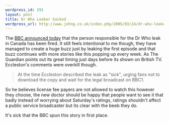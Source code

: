 ```yaml
--- 
wordpress_id: 291
layout: post
title: Dr Who Leaker Sacked
wordpress_url: http://www.johng.co.uk/index.php/2005/03/24/dr-who-leaker-sacked/
---
```

The <a href="http://media.guardian.co.uk/site/story/0,14173,1444303,00.html">BBC announced today</a> that the person responsible for the Dr Who leak in Canada has been fired. It still feels intentional to me though, they have managed to create a huge buzz just by leaking the first episode and that buzz continues with more stories like this popping up every week. As The Guardian points out its great timing just days before its shown on British TV. Eccleston's comments were overkill though.

<blockquote>At the time Eccleston described the leak as "sick", urging fans not to download the copy and wait for the legal broadcast on BBC1.</blockquote>

So he believes license fee payers are not allowed to watch this however they choose, the new doctor should be happy that people want to see it that badly instead of worrying about Saturday's ratings, ratings shouldn't affect a public service broadcaster but its clear with the beeb they do.

It's sick that the BBC spun this story in first place.
